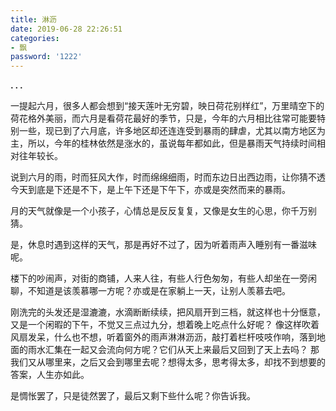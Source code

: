 ```yaml
---
title: 淋沥
date: 2019-06-28 22:26:51
categories:
- 飘
password: '1222'
---
```



**. . .**<!-- more -->

一提起六月，很多人都会想到“接天莲叶无穷碧，映日荷花别样红”，万里晴空下的荷花格外美丽，而六月是看荷花最好的季节，只是，今年的六月相比往常可能要特别一些，现已到了六月底，许多地区却还连连受到暴雨的肆虐，尤其以南方地区为主，所以，今年的桂林依然是涨水的，虽说每年都如此，但是暴雨天气持续时间相对往年较长。

说到六月的雨，时而狂风大作，时而绵绵细雨，时而东边日出西边雨，让你猜不透今天到底是下还是不下，是上午下还是下午下，亦或是突然而来的暴雨️。

月的天气就像是一个小孩子，心情总是反反复复，又像是女生的心思，你千万别猜。

是，休息时遇到这样的天气，那是再好不过了，因为听着雨声入睡别有一番滋味呢。

楼下的吵闹声，对街的商铺，人来人往，有些人行色匆匆，有些人却坐在一旁闲聊，不知道是该羡慕哪一方呢？亦或是在家躺上一天，让别人羡慕去吧。

刚洗完的头发还是湿漉漉，水滴断断续续，把风扇开到三档，就这样也十分惬意，又是一个闲暇的下午，不觉又三点过九分，想着晚上吃点什么好呢？ 像这样吹着风扇发呆，什么也不想，听着窗外的雨声淋淋沥沥，敲打着栏杆吱吱作响，落到地面的雨水汇集在一起又会流向何方呢？它们从天上来最后又回到了天上去吗？ 那我们又从哪里来，之后又会到哪里去呢？想得太多，思考得太多，却找不到想要的答案，人生亦如此。

是惆怅罢了，只是徒然罢了，最后又剩下些什么呢？你告诉我。

